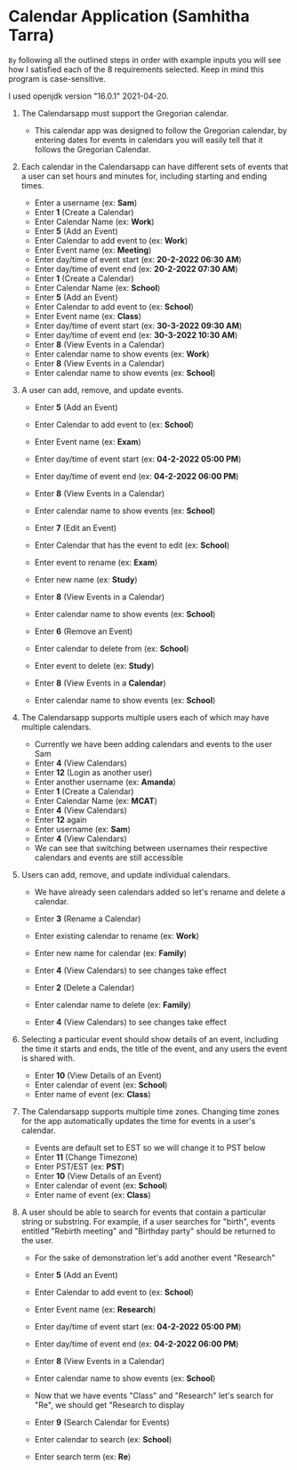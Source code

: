 # Calendar Application (Samhitha Tarra)

`By` following all the outlined steps in order with example inputs you will see how I satisfied each of the 8 requirements selected. Keep in mind this program is case-sensitive. 

I used openjdk version "16.0.1" 2021-04-20.

1. The Calendarsapp must support the Gregorian calendar.
    - This calendar app was designed to follow the Gregorian calendar, by entering dates for events in calendars you will easily tell that it follows the Gregorian Calendar.

2. Each calendar in the Calendarsapp can have different sets of events that a user can set hours and minutes for, including starting and ending times.
    - Enter a username (ex: **Sam**)
    - Enter **1** (Create a Calendar)
    - Enter Calendar Name (ex: **Work**)
    - Enter **5** (Add an Event)
    - Enter Calendar to add event to (ex: **Work**)
    - Enter Event name (ex: **Meeting**)
    - Enter day/time of event start (ex: **20-2-2022 06:30 AM**)
    - Enter day/time of event end (ex: **20-2-2022 07:30 AM**)
    - Enter **1** (Create a Calendar)
    - Enter Calendar Name (ex: **School**)
    - Enter **5** (Add an Event)
    - Enter Calendar to add event to (ex: **School**)
    - Enter Event name (ex: **Class**)
    - Enter day/time of event start (ex: **30-3-2022 09:30 AM**)
    - Enter day/time of event end (ex: **30-3-2022 10:30 AM**)
    - Enter **8** (View Events in a Calendar)
    - Enter calendar name to show events (ex: **Work**)
    - Enter **8** (View Events in a Calendar)
    - Enter calendar name to show events (ex: **School**)
4. A user can add, remove, and update events.
    - Enter **5** (Add an Event)
    - Enter Calendar to add event to (ex: **School**)
    - Enter Event name (ex: **Exam**)
    - Enter day/time of event start (ex: **04-2-2022 05:00 PM**)
    - Enter day/time of event end (ex: **04-2-2022 06:00 PM**)
    - Enter **8** (View Events in a Calendar)
    - Enter calendar name to show events (ex: **School**)

    - Enter **7** (Edit an Event)
    - Enter Calendar that has the event to edit (ex: **School**)
    - Enter event to rename (ex: **Exam**)
    - Enter new name (ex: **Study**)
    - Enter **8** (View Events in a Calendar)
    - Enter calendar name to show events (ex: **School**)

    - Enter **6** (Remove an Event)
    - Enter calendar to delete from (ex: **School**)
    - Enter event to delete (ex: **Study**)
    - Enter **8** (View Events in a **Calendar**)
    - Enter calendar name to show events (ex: **School**)


5. The Calendarsapp supports multiple users each of which may have multiple calendars.
    - Currently we have been adding calendars and events to the user Sam
    - Enter **4** (View Calendars)
    - Enter **12** (Login as another user)
    - Enter another username (ex: **Amanda**)
    - Enter **1** (Create a Calendar)
    - Enter Calendar Name (ex: **MCAT**)
    - Enter **4** (View Calendars)
    - Enter **12** again
    - Enter username (ex: **Sam**)
    - Enter **4** (View Calendars)
    - We can see that switching between usernames their respective calendars and events are still accessible


6. Users can add, remove, and update individual calendars.
    - We have already seen calendars added so let's rename and delete a calendar.
    - Enter **3** (Rename a Calendar)
    - Enter existing calendar to rename (ex: **Work**)
    - Enter new name for calendar (ex: **Family**)
    - Enter **4** (View Calendars) to see changes take effect

    - Enter **2** (Delete a Calendar)
    - Enter calendar name to delete (ex: **Family**)
    - Enter **4** (View Calendars) to see changes take effect

16. Selecting a particular event should show details of an event, including the time it starts and ends, the title of the event, and any users the event is shared with.

    - Enter **10** (View Details of an Event)
    - Enter calendar of event (ex: **School**)
    - Enter name of event (ex: **Class**)
    
    
7. The Calendarsapp supports multiple time zones. Changing time zones for the app automatically updates the time for events in a user's calendar.

    - Events are default set to EST so we will change it to PST below
    - Enter **11** (Change Timezone)
    - Enter PST/EST (ex: **PST**)
    - Enter **10** (View Details of an Event)
    - Enter calendar of event (ex: **School**)
    - Enter name of event (ex: **Class**)

    

15. A user should be able to search for events that contain a particular string or substring. For example, if a user searches for "birth", events entitled "Rebirth meeting" and "Birthday party" should be returned to the user.

    - For the sake of demonstration let's add another event "Research"
    - Enter **5** (Add an Event)
    - Enter Calendar to add event to (ex: **School**)
    - Enter Event name (ex: **Research**)
    - Enter day/time of event start (ex: **04-2-2022 05:00 PM**)
    - Enter day/time of event end (ex: **04-2-2022 06:00 PM**)
    - Enter **8** (View Events in a Calendar)
    - Enter calendar name to show events (ex: **School**)

    - Now that we have events "Class" and "Research" let's search for "Re", we should get "Research to display
    - Enter **9** (Search Calendar for Events)
    - Enter calendar to search (ex: **School**)
    - Enter search term (ex: **Re**)








